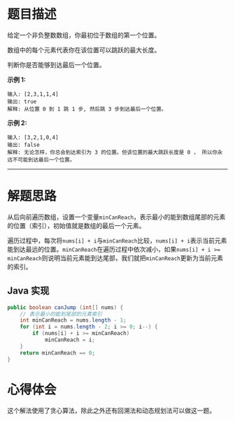 # 题目描述

给定一个非负整数数组，你最初位于数组的第一个位置。

数组中的每个元素代表你在该位置可以跳跃的最大长度。

判断你是否能够到达最后一个位置。

**示例 1:**

```
输入: [2,3,1,1,4]
输出: true
解释: 从位置 0 到 1 跳 1 步, 然后跳 3 步到达最后一个位置。
```

**示例 2:**

```
输入: [3,2,1,0,4]
输出: false
解释: 无论怎样，你总会到达索引为 3 的位置。但该位置的最大跳跃长度是 0 ， 所以你永远不可能到达最后一个位置。
```

---

# 解题思路

从后向前遍历数组，设置一个变量`minCanReach`，表示最小的能到数组尾部的元素的位置（索引），初始值就是数组的最后一个元素。

遍历过程中，每次将`nums[i] + i`与`minCanReach`比较，`nums[i] + i`表示当前元素能到达最远的位置。`minCanReach`在遍历过程中依次减小，如果`nums[i] + i >= minCanReach`则说明当前元素能到达尾部，我们就把`minCanReach`更新为当前元素的索引。

## Java 实现

```java
public boolean canJump (int[] nums) {
    // 表示最小的能到尾部的元素索引
    int minCanReach = nums.length - 1;
    for (int i = nums.length - 2; i >= 0; i--) {
        if (nums[i] + i >= minCanReach)
            minCanReach = i;
    }
    return minCanReach == 0;
}
```

# 心得体会

这个解法使用了贪心算法，除此之外还有回溯法和动态规划法可以做这一题。